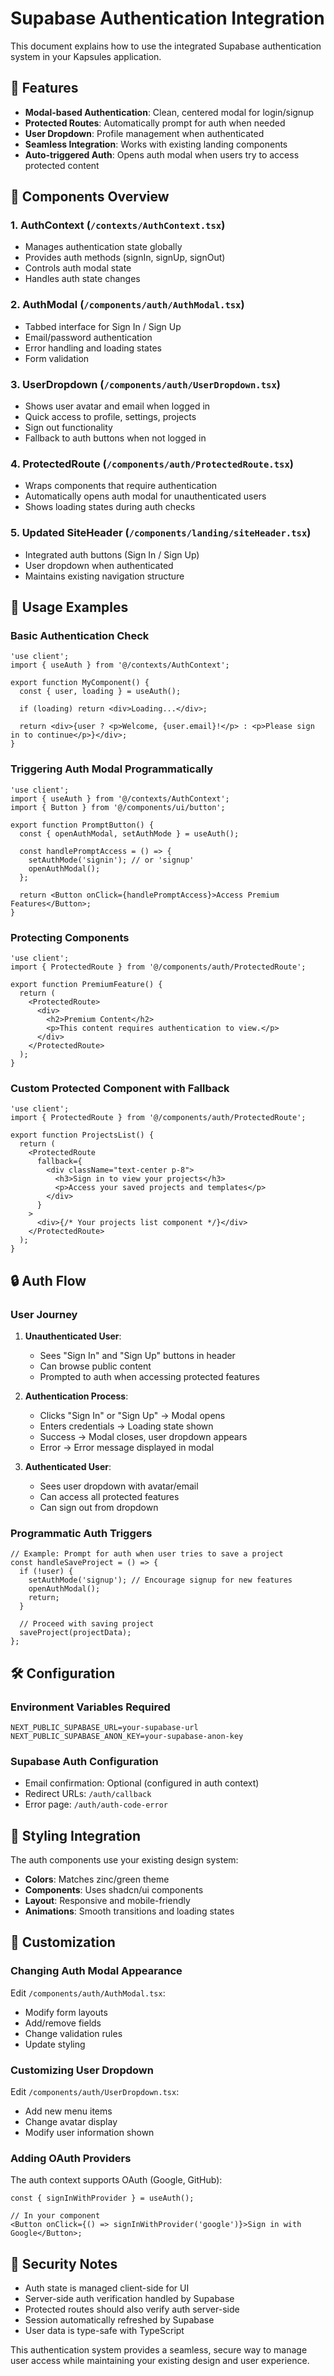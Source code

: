 # Supabase Authentication Integration

This document explains how to use the integrated Supabase authentication system in your Kapsules application.

## 🚀 Features

- **Modal-based Authentication**: Clean, centered modal for login/signup
- **Protected Routes**: Automatically prompt for auth when needed
- **User Dropdown**: Profile management when authenticated
- **Seamless Integration**: Works with existing landing components
- **Auto-triggered Auth**: Opens auth modal when users try to access protected content

## 🔧 Components Overview

### 1. **AuthContext** (`/contexts/AuthContext.tsx`)

- Manages authentication state globally
- Provides auth methods (signIn, signUp, signOut)
- Controls auth modal state
- Handles auth state changes

### 2. **AuthModal** (`/components/auth/AuthModal.tsx`)

- Tabbed interface for Sign In / Sign Up
- Email/password authentication
- Error handling and loading states
- Form validation

### 3. **UserDropdown** (`/components/auth/UserDropdown.tsx`)

- Shows user avatar and email when logged in
- Quick access to profile, settings, projects
- Sign out functionality
- Fallback to auth buttons when not logged in

### 4. **ProtectedRoute** (`/components/auth/ProtectedRoute.tsx`)

- Wraps components that require authentication
- Automatically opens auth modal for unauthenticated users
- Shows loading states during auth checks

### 5. **Updated SiteHeader** (`/components/landing/siteHeader.tsx`)

- Integrated auth buttons (Sign In / Sign Up)
- User dropdown when authenticated
- Maintains existing navigation structure

## 📖 Usage Examples

### Basic Authentication Check

```tsx
'use client';
import { useAuth } from '@/contexts/AuthContext';

export function MyComponent() {
  const { user, loading } = useAuth();

  if (loading) return <div>Loading...</div>;

  return <div>{user ? <p>Welcome, {user.email}!</p> : <p>Please sign in to continue</p>}</div>;
}
```

### Triggering Auth Modal Programmatically

```tsx
'use client';
import { useAuth } from '@/contexts/AuthContext';
import { Button } from '@/components/ui/button';

export function PromptButton() {
  const { openAuthModal, setAuthMode } = useAuth();

  const handlePromptAccess = () => {
    setAuthMode('signin'); // or 'signup'
    openAuthModal();
  };

  return <Button onClick={handlePromptAccess}>Access Premium Features</Button>;
}
```

### Protecting Components

```tsx
'use client';
import { ProtectedRoute } from '@/components/auth/ProtectedRoute';

export function PremiumFeature() {
  return (
    <ProtectedRoute>
      <div>
        <h2>Premium Content</h2>
        <p>This content requires authentication to view.</p>
      </div>
    </ProtectedRoute>
  );
}
```

### Custom Protected Component with Fallback

```tsx
'use client';
import { ProtectedRoute } from '@/components/auth/ProtectedRoute';

export function ProjectsList() {
  return (
    <ProtectedRoute
      fallback={
        <div className="text-center p-8">
          <h3>Sign in to view your projects</h3>
          <p>Access your saved projects and templates</p>
        </div>
      }
    >
      <div>{/* Your projects list component */}</div>
    </ProtectedRoute>
  );
}
```

## 🔒 Auth Flow

### User Journey

1. **Unauthenticated User**:

   - Sees "Sign In" and "Sign Up" buttons in header
   - Can browse public content
   - Prompted to auth when accessing protected features

2. **Authentication Process**:

   - Clicks "Sign In" or "Sign Up" → Modal opens
   - Enters credentials → Loading state shown
   - Success → Modal closes, user dropdown appears
   - Error → Error message displayed in modal

3. **Authenticated User**:
   - Sees user dropdown with avatar/email
   - Can access all protected features
   - Can sign out from dropdown

### Programmatic Auth Triggers

```tsx
// Example: Prompt for auth when user tries to save a project
const handleSaveProject = () => {
  if (!user) {
    setAuthMode('signup'); // Encourage signup for new features
    openAuthModal();
    return;
  }

  // Proceed with saving project
  saveProject(projectData);
};
```

## 🛠️ Configuration

### Environment Variables Required

```env
NEXT_PUBLIC_SUPABASE_URL=your-supabase-url
NEXT_PUBLIC_SUPABASE_ANON_KEY=your-supabase-anon-key
```

### Supabase Auth Configuration

- Email confirmation: Optional (configured in auth context)
- Redirect URLs: `/auth/callback`
- Error page: `/auth/auth-code-error`

## 🎨 Styling Integration

The auth components use your existing design system:

- **Colors**: Matches zinc/green theme
- **Components**: Uses shadcn/ui components
- **Layout**: Responsive and mobile-friendly
- **Animations**: Smooth transitions and loading states

## 🔧 Customization

### Changing Auth Modal Appearance

Edit `/components/auth/AuthModal.tsx`:

- Modify form layouts
- Add/remove fields
- Change validation rules
- Update styling

### Customizing User Dropdown

Edit `/components/auth/UserDropdown.tsx`:

- Add new menu items
- Change avatar display
- Modify user information shown

### Adding OAuth Providers

The auth context supports OAuth (Google, GitHub):

```tsx
const { signInWithProvider } = useAuth();

// In your component
<Button onClick={() => signInWithProvider('google')}>Sign in with Google</Button>;
```

## 🚨 Security Notes

- Auth state is managed client-side for UI
- Server-side auth verification handled by Supabase
- Protected routes should also verify auth server-side
- Session automatically refreshed by Supabase
- User data is type-safe with TypeScript

This authentication system provides a seamless, secure way to manage user access while maintaining your existing design and user experience.
